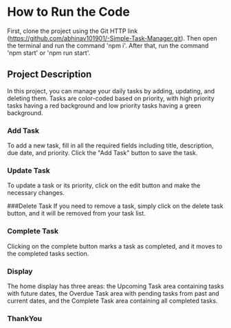 # How to Run the Code
First, clone the project using the Git HTTP link (https://github.com/abhinav101901/-Simple-Task-Manager.git). Then open the terminal and run the command 'npm i'. After that, run the command 'npm start' or 'npm run start'.

## Project Description
In this project, you can manage your daily tasks by adding, updating, and deleting them. Tasks are color-coded based on priority, with high priority tasks having a red background and low priority tasks having a green background.

### Add Task
To add a new task, fill in all the required fields including title, description, due date, and priority. Click the "Add Task" button to save the task.

### Update Task
To update a task or its priority, click on the edit button and make the necessary changes.

###Delete Task
If you need to remove a task, simply click on the delete task button, and it will be removed from your task list.

### Complete Task
Clicking on the complete button marks a task as completed, and it moves to the completed tasks section.

### Display
The home display has three areas: the Upcoming Task area containing tasks with future dates, the Overdue Task area with pending tasks from past and current dates, and the Complete Task area containing all completed tasks.


### ThankYou